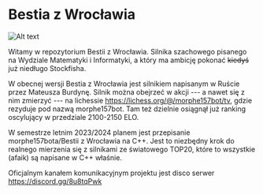 # Bestia z Wrocławia
![Alt text](https://en.chessbase.com/Portals/All/2019/ff/kasparov-carlsen-tunisia.jpg)

Witamy w repozytorium Bestii z Wrocławia. Silnika szachowego pisanego na Wydziale Matematyki i Informatyki, a który ma ambicję pokonać ~~kiedyś~~ już niedługo Stockfisha.

W obecnej wersji Bestia z Wrocławia jest silnikiem napisanym w Ruście przez Mateusza Burdynę.
Silnik można obejrzeć w akcji --- a nawet się z nim zmierzyć --- na lichessie https://lichess.org/@/morphe157bot/tv, gdzie rezyduje pod nazwą morphe157bot. Tam też dzielnie osiągnął już ranking oscylujący w przedziale 2100-2150 ELO.

W semestrze letnim 2023/2024 planem jest przepisanie morphe157bota/Bestii z Wrocławia na C++. Jest to niezbędny krok do realnego mierzenia się z silnikami ze światowego TOP20, które to wszystkie (afaik) są napisane w C++ właśnie.

Oficjalnym kanałem komunikacyjnym projektu jest disco serwer https://discord.gg/8u8tqPwk
